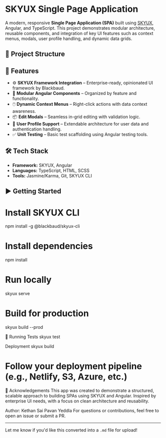 # SKYUX Single Page Application

A modern, responsive **Single Page Application (SPA)** built using [SKYUX](https://developer.blackbaud.com/skyux), Angular, and TypeScript. This project demonstrates modular architecture, reusable components, and integration of key UI features such as context menus, modals, user profile handling, and dynamic data grids.

## 📁 Project Structure

## 🚀 Features

- ⚙️ **SKYUX Framework Integration** – Enterprise-ready, opinionated UI framework by Blackbaud.
- 🧩 **Modular Angular Components** – Organized by feature and functionality.
- 🖱️ **Dynamic Context Menus** – Right-click actions with data context awareness.
- 📦 **Edit Modals** – Seamless in-grid editing with validation logic.
- 👤 **User Profile Support** – Extendable architecture for user data and authentication handling.
- ✅ **Unit Testing** – Basic test scaffolding using Angular testing tools.

## 🛠️ Tech Stack

- **Framework:** SKYUX, Angular
- **Languages:** TypeScript, HTML, SCSS
- **Tools:** Jasmine/Karma, Git, SKYUX CLI

## ▶️ Getting Started

# Install SKYUX CLI
npm install -g @blackbaud/skyux-cli

# Install dependencies
npm install

# Run locally
skyux serve

# Build for production
skyux build --prod

🧪 Running Tests
skyux test

 Deployment
skyux build
# Follow your deployment pipeline (e.g., Netlify, S3, Azure, etc.)

🙌 Acknowledgements
This app was created to demonstrate a structured, scalable approach to building SPAs using SKYUX and Angular. Inspired by enterprise UI needs, with a focus on clean architecture and reusability.

Author: Kethan Sai Pavan Yeddla
For questions or contributions, feel free to open an issue or submit a PR.

---

Let me know if you'd like this converted into a `.md` file for upload!



